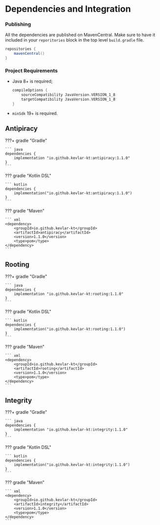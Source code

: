 # Dependencies and Integration

### Publishing

All the dependencies are published on MavenCentral. Make sure to have it included in your `reporitories` block in the top level `build.gradle` file.

```groovy
repositories {
    mavenCentral()
}
```

### Project Requirements

- Java 8+ is required;
	```groovy
	compileOptions {
	    sourceCompatibility JavaVersion.VERSION_1_8
	    targetCompatibility JavaVersion.VERSION_1_8
	}
	```
- `minSdk` 19+ is required.

## Antipiracy
???+ gradle "Gradle"

	``` java
	dependencies {
    	implementation "io.github.kevlar-kt:antipiracy:1.1.0"
	}
	```

??? gradle "Kotlin DSL"

	``` kotlin
	dependencies {
	    implementation("io.github.kevlar-kt:antipiracy:1.1.0")
	}
	```

??? gradle "Maven"

	``` xml
	<dependency>
	    <groupId>io.github.kevlar-kt</groupId>
	    <artifactId>antipiracy</artifactId>
	    <version>1.1.0</version>
	    <type>pom</type>
	</dependency>
	```


## Rooting
???+ gradle "Gradle"

	``` java
	dependencies {
    	implementation "io.github.kevlar-kt:rooting:1.1.0"
	}
	```

??? gradle "Kotlin DSL"

	``` kotlin
	dependencies {
	    implementation("io.github.kevlar-kt:rooting:1.1.0")
	}
	```

??? gradle "Maven"

	``` xml
	<dependency>
	    <groupId>io.github.kevlar-kt</groupId>
	    <artifactId>rooting</artifactId>
	    <version>1.1.0</version>
	    <type>pom</type>
	</dependency>
	```


## Integrity

???+ gradle "Gradle"

	``` java
	dependencies {
    	implementation "io.github.kevlar-kt:integrity:1.1.0"
	}
	```

??? gradle "Kotlin DSL"

	``` kotlin
	dependencies {
	    implementation("io.github.kevlar-kt:integrity:1.1.0")
	}
	```

??? gradle "Maven"

	``` xml
	<dependency>
	    <groupId>io.github.kevlar-kt</groupId>
	    <artifactId>integrity</artifactId>
	    <version>1.1.0</version>
	    <type>pom</type>
	</dependency>
	```

